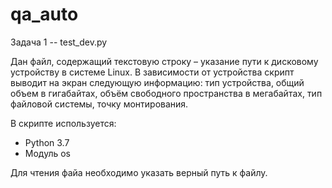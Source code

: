 # qa_auto
Задача 1 -- test_dev.py

Дан файл, содержащий текстовую строку – указание пути к дисковому устройству в системе
Linux. В зависимости от устройства скрипт выводит на экран следующую информацию: 
тип устройства, общий объем в гигабайтах, объём свободного пространства в мегабайтах,
тип файловой системы, точку монтирования.

В скрипте используется:
- Python 3.7
- Модуль os

Для чтения файа необходимо указать верный путь к файлу.
